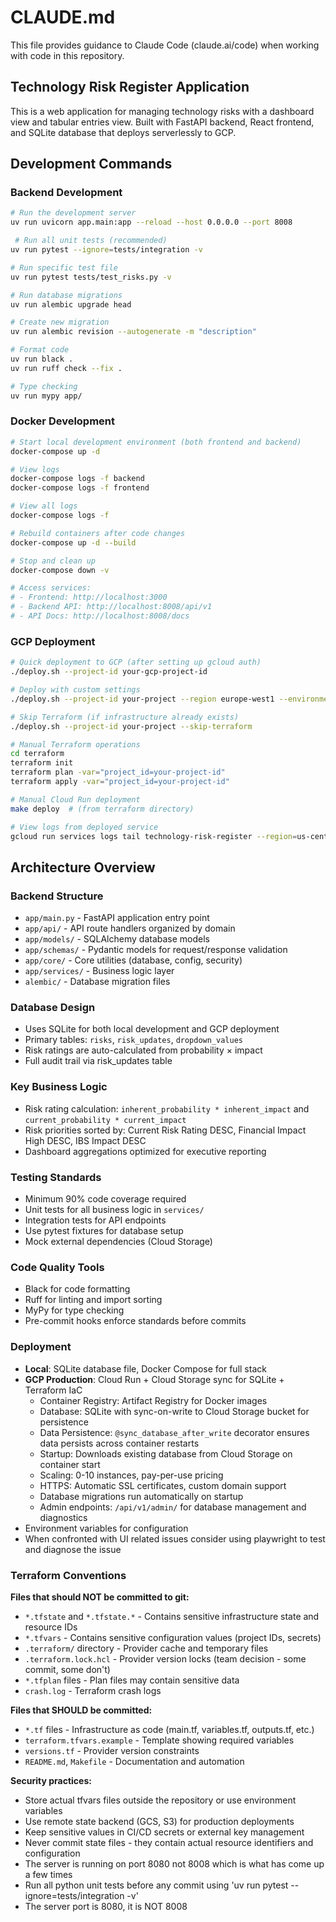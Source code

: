 # CLAUDE.md

This file provides guidance to Claude Code (claude.ai/code) when working with code in this repository.

## Technology Risk Register Application

This is a web application for managing technology risks with a dashboard view and tabular entries view. Built with FastAPI backend, React frontend, and SQLite database that deploys serverlessly to GCP.

## Development Commands

### Backend Development
```bash
# Run the development server
uv run uvicorn app.main:app --reload --host 0.0.0.0 --port 8008

 # Run all unit tests (recommended)
uv run pytest --ignore=tests/integration -v

# Run specific test file
uv run pytest tests/test_risks.py -v

# Run database migrations
uv run alembic upgrade head

# Create new migration
uv run alembic revision --autogenerate -m "description"

# Format code
uv run black .
uv run ruff check --fix .

# Type checking
uv run mypy app/
```

### Docker Development
```bash
# Start local development environment (both frontend and backend)
docker-compose up -d

# View logs
docker-compose logs -f backend
docker-compose logs -f frontend

# View all logs
docker-compose logs -f

# Rebuild containers after code changes
docker-compose up -d --build

# Stop and clean up
docker-compose down -v

# Access services:
# - Frontend: http://localhost:3000
# - Backend API: http://localhost:8008/api/v1
# - API Docs: http://localhost:8008/docs
```

### GCP Deployment
```bash
# Quick deployment to GCP (after setting up gcloud auth)
./deploy.sh --project-id your-gcp-project-id

# Deploy with custom settings
./deploy.sh --project-id your-project --region europe-west1 --environment staging

# Skip Terraform (if infrastructure already exists)
./deploy.sh --project-id your-project --skip-terraform

# Manual Terraform operations
cd terraform
terraform init
terraform plan -var="project_id=your-project-id"
terraform apply -var="project_id=your-project-id"

# Manual Cloud Run deployment
make deploy  # (from terraform directory)

# View logs from deployed service
gcloud run services logs tail technology-risk-register --region=us-central1
```

## Architecture Overview

### Backend Structure
- `app/main.py` - FastAPI application entry point
- `app/api/` - API route handlers organized by domain
- `app/models/` - SQLAlchemy database models
- `app/schemas/` - Pydantic models for request/response validation
- `app/core/` - Core utilities (database, config, security)
- `app/services/` - Business logic layer
- `alembic/` - Database migration files

### Database Design
- Uses SQLite for both local development and GCP deployment
- Primary tables: `risks`, `risk_updates`, `dropdown_values`
- Risk ratings are auto-calculated from probability × impact
- Full audit trail via risk_updates table

### Key Business Logic
- Risk rating calculation: `inherent_probability * inherent_impact` and `current_probability * current_impact`
- Risk priorities sorted by: Current Risk Rating DESC, Financial Impact High DESC, IBS Impact DESC
- Dashboard aggregations optimized for executive reporting

### Testing Standards
- Minimum 90% code coverage required
- Unit tests for all business logic in `services/`
- Integration tests for API endpoints
- Use pytest fixtures for database setup
- Mock external dependencies (Cloud Storage)

### Code Quality Tools
- Black for code formatting
- Ruff for linting and import sorting
- MyPy for type checking
- Pre-commit hooks enforce standards before commits

### Deployment
- **Local**: SQLite database file, Docker Compose for full stack
- **GCP Production**: Cloud Run + Cloud Storage sync for SQLite + Terraform IaC
  - Container Registry: Artifact Registry for Docker images
  - Database: SQLite with sync-on-write to Cloud Storage bucket for persistence
  - Data Persistence: `@sync_database_after_write` decorator ensures data persists across container restarts
  - Startup: Downloads existing database from Cloud Storage on container start
  - Scaling: 0-10 instances, pay-per-use pricing
  - HTTPS: Automatic SSL certificates, custom domain support
  - Database migrations run automatically on startup
  - Admin endpoints: `/api/v1/admin/` for database management and diagnostics
- Environment variables for configuration
- When confronted with UI related issues consider using playwright to test and diagnose the issue

### Terraform Conventions
**Files that should NOT be committed to git:**
- `*.tfstate` and `*.tfstate.*` - Contains sensitive infrastructure state and resource IDs
- `*.tfvars` - Contains sensitive configuration values (project IDs, secrets)
- `.terraform/` directory - Provider cache and temporary files
- `.terraform.lock.hcl` - Provider version locks (team decision - some commit, some don't)
- `*.tfplan` files - Plan files may contain sensitive data
- `crash.log` - Terraform crash logs

**Files that SHOULD be committed:**
- `*.tf` files - Infrastructure as code (main.tf, variables.tf, outputs.tf, etc.)
- `terraform.tfvars.example` - Template showing required variables
- `versions.tf` - Provider version constraints
- `README.md`, `Makefile` - Documentation and automation

**Security practices:**
- Store actual tfvars files outside the repository or use environment variables
- Use remote state backend (GCS, S3) for production deployments
- Keep sensitive values in CI/CD secrets or external key management
- Never commit state files - they contain actual resource identifiers and configuration
- The server is running on port 8080 not 8008 which is what has come up a few times
- Run all python unit tests before any commit using 'uv run pytest --ignore=tests/integration -v'
- The server port is 8080, it is NOT 8008